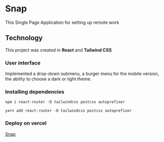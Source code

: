 # Snap

This Single Page Application for setting up remote work

## Technology

This project was created in __React__ and __Tailwind CSS__

### User interface

Implemented a drop-down submenu, a burger menu for the mobile version, the ability to choose a dark or light theme.

### Installing dependencies

`npm i react-router -D tailwindcss postcss autoprefixer `

`yarn add react-router -D tailwindcss postcss autoprefixer`

### Deploy on vercel

[Snap](https://snap-eight.vercel.app/)